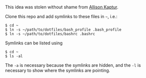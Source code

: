 This idea was stolen without shame from [Allison Kaptur](https://github.com/akaptur).

Clone this repo and add symlinks to these files in `~`, i.e.:

    $ cd ~
    $ ln -s ~/path/to/dotfiles/bash_profile .bash_profile
    $ ln -s ~/path/to/dotfiles/bashrc .bashrc

Symlinks can be listed using

    $ cd ~
    $ ls -al

The `-a` is necessary because the symlinks are hidden, and the `-l` is necessary to show where the symlinks are pointing.